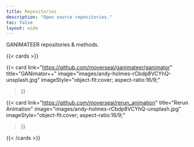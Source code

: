 ```yaml
---
title: Repositories
description: "Open source repositories."
toc: false
layout: wide
---
```


<div class="hx-mt-4"></div>

<p class="hx-mb-12 hx-text-center hx-text-lg hx-text-gray-500 dark:hx-text-gray-400">
GANIMATEER repositories & methods.
</p>

{{< cards >}}

  {{< card
        link="https://github.com/moverseai/ganimateer/ganimator"
        title="GANimator++"
        image="images/andy-holmes-rCbdp8VCYhQ-unsplash.jpg"
        imageStyle="object-fit:cover; aspect-ratio:16/9;"
  >}}

  {{< card
        link="https://github.com/moverseai/rerun_animation"
        title="Rerun Animation"
        image="images/andy-holmes-rCbdp8VCYhQ-unsplash.jpg"
        imageStyle="object-fit:cover; aspect-ratio:16/9;"
  >}}

<!--
  {{< card
        link="https://github.com/moverseai/ganimateer/xxx"
        title="XXX"
        image="images/andy-holmes-rCbdp8VCYhQ-unsplash.jpg"
        imageStyle="object-fit:cover; aspect-ratio:16/9;"
  >}}

  {{< card
        link="https://github.com/moverseai/ganimateer/xxx"
        title="XXX"
        image="images/andy-holmes-rCbdp8VCYhQ-unsplash.jpg"
        imageStyle="object-fit:cover; aspect-ratio:16/9;"
  >}}

  {{< card
        link="https://github.com/moverseai/ganimateer/xxx"
        title="XXX"
        image="images/space.jpg"
        imageStyle="object-fit:cover; aspect-ratio:16/9;"
  >}}
-->
{{< /cards >}}
